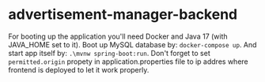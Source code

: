 # advertisement-manager-backend

For booting up the application you'll need Docker and Java 17 (with JAVA_HOME set to it). Boot up MySQL database by:
`docker-compose up`.
And start app itself by:
`.\mvnw spring-boot:run`.
Don't forget to set `permitted.origin` propety in application.properties file to ip addres where frontend is deployed to let it work properly.
